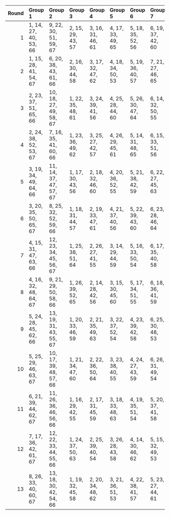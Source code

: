 |   Round | Group 1               | Group 2                | Group 3           | Group 4           | Group 5           | Group 6           | Group 7           | Group 8           | Group 9           | Group 10           | Group 11           | Group 12           | Group 13           |
|--------:|:----------------------|:-----------------------|:------------------|:------------------|:------------------|:------------------|:------------------|:------------------|:------------------|:-------------------|:-------------------|:-------------------|:-------------------|
|       1 | 1, 14, 27, 40, 53, 66 | 9, 22, 30, 51, 59, 67  | 2, 15, 29, 43, 57 | 3, 16, 31, 46, 61 | 4, 17, 33, 49, 65 | 5, 18, 35, 52, 56 | 6, 19, 37, 42, 60 | 7, 20, 39, 45, 64 | 8, 21, 28, 48, 55 | 10, 23, 32, 41, 63 | 11, 24, 34, 44, 54 | 12, 25, 36, 47, 58 | 13, 26, 38, 50, 62 |
|       2 | 1, 15, 28, 41, 54, 67 | 6, 20, 38, 43, 61, 66  | 2, 16, 30, 44, 58 | 3, 17, 32, 47, 62 | 4, 18, 34, 50, 53 | 5, 19, 36, 40, 57 | 7, 21, 27, 46, 65 | 8, 22, 29, 49, 56 | 9, 23, 31, 52, 60 | 10, 24, 33, 42, 64 | 11, 25, 35, 45, 55 | 12, 26, 37, 48, 59 | 13, 14, 39, 51, 63 |
|       3 | 2, 23, 37, 51, 65, 66 | 10, 18, 27, 49, 58, 67 | 1, 22, 35, 48, 61 | 3, 24, 39, 41, 56 | 4, 25, 28, 44, 60 | 5, 26, 30, 47, 64 | 6, 14, 32, 50, 55 | 7, 15, 34, 40, 59 | 8, 16, 36, 43, 63 | 9, 17, 38, 46, 54  | 11, 19, 29, 52, 62 | 12, 20, 31, 42, 53 | 13, 21, 33, 45, 57 |
|       4 | 2, 24, 38, 52, 53, 67 | 7, 16, 35, 41, 60, 66  | 1, 23, 36, 49, 62 | 3, 25, 27, 42, 57 | 4, 26, 29, 45, 61 | 5, 14, 31, 48, 65 | 6, 15, 33, 51, 56 | 8, 17, 37, 44, 64 | 9, 18, 39, 47, 55 | 10, 19, 28, 50, 59 | 11, 20, 30, 40, 63 | 12, 21, 32, 43, 54 | 13, 22, 34, 46, 58 |
|       5 | 3, 19, 34, 49, 64, 66 | 11, 14, 37, 47, 57, 67 | 1, 17, 30, 43, 56 | 2, 18, 32, 46, 60 | 4, 20, 36, 52, 55 | 5, 21, 38, 42, 59 | 6, 22, 27, 45, 63 | 7, 23, 29, 48, 54 | 8, 24, 31, 51, 58 | 9, 25, 33, 41, 62  | 10, 26, 35, 44, 53 | 12, 15, 39, 50, 61 | 13, 16, 28, 40, 65 |
|       6 | 3, 20, 35, 50, 65, 67 | 8, 25, 32, 52, 59, 66  | 1, 18, 31, 44, 57 | 2, 19, 33, 47, 61 | 4, 21, 37, 40, 56 | 5, 22, 39, 43, 60 | 6, 23, 28, 46, 64 | 7, 24, 30, 49, 55 | 9, 26, 34, 42, 63 | 10, 14, 36, 45, 54 | 11, 15, 38, 48, 58 | 12, 16, 27, 51, 62 | 13, 17, 29, 41, 53 |
|       7 | 4, 15, 31, 47, 63, 66 | 12, 23, 34, 45, 56, 67 | 1, 25, 38, 51, 64 | 2, 26, 27, 41, 55 | 3, 14, 29, 44, 59 | 5, 16, 33, 50, 54 | 6, 17, 35, 40, 58 | 7, 18, 37, 43, 62 | 8, 19, 39, 46, 53 | 9, 20, 28, 49, 57  | 10, 21, 30, 52, 61 | 11, 22, 32, 42, 65 | 13, 24, 36, 48, 60 |
|       8 | 4, 16, 32, 48, 64, 67 | 9, 21, 29, 50, 58, 66  | 1, 26, 39, 52, 65 | 2, 14, 28, 42, 56 | 3, 15, 30, 45, 60 | 5, 17, 34, 51, 55 | 6, 18, 36, 41, 59 | 7, 19, 38, 44, 63 | 8, 20, 27, 47, 54 | 10, 22, 31, 40, 62 | 11, 23, 33, 43, 53 | 12, 24, 35, 46, 57 | 13, 25, 37, 49, 61 |
|       9 | 5, 24, 28, 45, 62, 66 | 13, 19, 31, 43, 55, 67 | 1, 20, 33, 46, 59 | 2, 21, 35, 49, 63 | 3, 22, 37, 52, 54 | 4, 23, 39, 42, 58 | 6, 25, 30, 48, 53 | 7, 26, 32, 51, 57 | 8, 14, 34, 41, 61 | 9, 15, 36, 44, 65  | 10, 16, 38, 47, 56 | 11, 17, 27, 50, 60 | 12, 18, 29, 40, 64 |
|      10 | 5, 25, 29, 46, 63, 67 | 10, 17, 39, 48, 57, 66 | 1, 21, 34, 47, 60 | 2, 22, 36, 50, 64 | 3, 23, 38, 40, 55 | 4, 24, 27, 43, 59 | 6, 26, 31, 49, 54 | 7, 14, 33, 52, 58 | 8, 15, 35, 42, 62 | 9, 16, 37, 45, 53  | 11, 18, 28, 51, 61 | 12, 19, 30, 41, 65 | 13, 20, 32, 44, 56 |
|      11 | 6, 21, 39, 44, 62, 67 | 11, 26, 36, 46, 56, 66 | 1, 16, 29, 42, 55 | 2, 17, 31, 45, 59 | 3, 18, 33, 48, 63 | 4, 19, 35, 51, 54 | 5, 20, 37, 41, 58 | 7, 22, 28, 47, 53 | 8, 23, 30, 50, 57 | 9, 24, 32, 40, 61  | 10, 25, 34, 43, 65 | 12, 14, 38, 49, 60 | 13, 15, 27, 52, 64 |
|      12 | 7, 17, 36, 42, 61, 67 | 12, 22, 33, 44, 55, 66 | 1, 24, 37, 50, 63 | 2, 25, 39, 40, 54 | 3, 26, 28, 43, 58 | 4, 14, 30, 46, 62 | 5, 15, 32, 49, 53 | 6, 16, 34, 52, 57 | 8, 18, 38, 45, 65 | 9, 19, 27, 48, 56  | 10, 20, 29, 51, 60 | 11, 21, 31, 41, 64 | 13, 23, 35, 47, 59 |
|      13 | 8, 26, 33, 40, 60, 67 | 13, 18, 30, 42, 54, 66 | 1, 19, 32, 45, 58 | 2, 20, 34, 48, 62 | 3, 21, 36, 51, 53 | 4, 22, 38, 41, 57 | 5, 23, 27, 44, 61 | 6, 24, 29, 47, 65 | 7, 25, 31, 50, 56 | 9, 14, 35, 43, 64  | 10, 15, 37, 46, 55 | 11, 16, 39, 49, 59 | 12, 17, 28, 52, 63 |